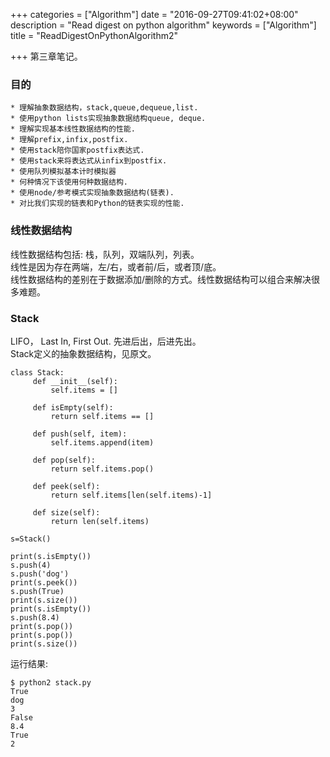 +++
categories = ["Algorithm"]
date = "2016-09-27T09:41:02+08:00"
description = "Read digest on python algorithm"
keywords = ["Algorithm"]
title = "ReadDigestOnPythonAlgorithm2"

+++
第三章笔记。   
### 目的

```
* 理解抽象数据结构，stack,queue,dequeue,list.    
* 使用python lists实现抽象数据结构queue, deque.    
* 理解实现基本线性数据结构的性能.    
* 理解prefix,infix,postfix.    
* 使用stack陪你国家postfix表达式.    
* 使用stack来将表达式从infix到postfix.    
* 使用队列模拟基本计时模拟器
* 何种情况下该使用何种数据结构.
* 使用node/参考模式实现抽象数据结构(链表).    
* 对比我们实现的链表和Python的链表实现的性能.   
```
### 线性数据结构
线性数据结构包括: 栈，队列，双端队列，列表。    
线性是因为存在两端，左/右，或者前/后，或者顶/底。    
线性数据结构的差别在于数据添加/删除的方式。线性数据结构可以组合来解决很多难题。

### Stack
LIFO， Last In, First Out. 先进后出，后进先出。   
Stack定义的抽象数据结构，见原文。    

```
class Stack:
     def __init__(self):
         self.items = []

     def isEmpty(self):
         return self.items == []

     def push(self, item):
         self.items.append(item)

     def pop(self):
         return self.items.pop()

     def peek(self):
         return self.items[len(self.items)-1]

     def size(self):
         return len(self.items)

s=Stack()

print(s.isEmpty())
s.push(4)
s.push('dog')
print(s.peek())
s.push(True)
print(s.size())
print(s.isEmpty())
s.push(8.4)
print(s.pop())
print(s.pop())
print(s.size())
```
运行结果:    

```
$ python2 stack.py 
True
dog
3
False
8.4
True
2
```

